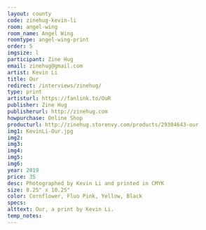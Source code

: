 ```yaml
---
layout: county 
code: zinehug-kevin-li
room: angel-wing
room_name: Angel Wing
roomtype: angel-wing-print
order: 5
imgsize: l
participant: Zine Hug
email: zinehug@gmail.com
artist: Kevin Li
title: Our
redirect: /interviews/zinehug/
type: print
artisturl: https://fanlink.to/OuR
publisher: Zine Hug
publisherurl: http://zinehug.com
howpurchase: Online Shop
producturl: http://zinehug.storenvy.com/products/29304643-our
img1: KevinLi-Our.jpg
img2: 
img3: 
img4: 
img5: 
img6: 
year: 2019
price: 35
desc: Photographed by Kevin Li and printed in CMYK
size: 8.25" x 10.25"
color: Cornflower, Fluo Pink, Yellow, Black
specs: 
alttext: Our, a print by Kevin Li.
temp_notes: 
---
```

